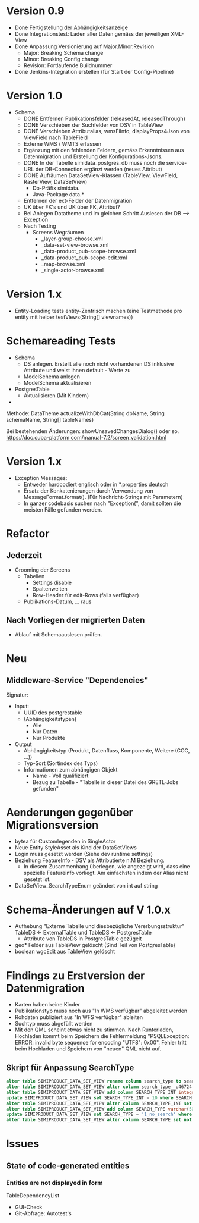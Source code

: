 # Version 0.9

* Done Fertigstellung der Abhängigkeitsanzeige
* Done Integrationstest: Laden aller Daten gemäss der jeweiligen XML-View
* Done Anpassung Versionierung auf Major.Minor.Revision
  * Major: Breaking Schema change
  * Minor: Breaking Config change
  * Revision: Fortlaufende Buildnummer
* Done Jenkins-Integration erstellen (für Start der Config-Pipeline) 


# Version 1.0

* Schema
  * DONE Entfernen Publikationsfelder (releasedAt, releasedThrough)
  * DONE Verschieben der Suchfelder von DSV in TableView
  * DONE Verschieben Attributalias, wmsFiInfo, displayProps4Json von ViewField nach TableField
  * Externe WMS / WMTS erfassen
  * Ergänzung mit den fehlenden Feldern, gemäss Erkenntnissen aus Datenmigration und Erstellung der
  Konfigurations-Jsons.
  * DONE In der Tabelle simidata_postgres_db muss noch die service-URL der DB-Connection ergänzt werden (neues Attribut)
  * DONE Aufräumen DataSetView-Klassen (TableView, ViewField, RasterView, DataSetView)
    * Db-Präfix simidata. 
    * Java-Package data.*
  * Entfernen der ext-Felder der Datenmigration    
  * UK über FK's und UK über FK, Attribut?
  * Bei Anlegen Datatheme und im gleichen Schritt Auslesen der DB --> Exception
  * Nach Testing
      * Screens Wegräumen
        * _layer-group-choose.xml
        * _data-set-view-browse.xml
        * _data-product_pub-scope-browse.xml
        * _data-product_pub-scope-edit.xml
        * _map-browse.xml
        * _single-actor-browse.xml
        
        
# Version 1.x
  * Entity-Loading tests entity-Zentrisch machen (eine Testmethode pro entity mit helper testViews(String[] viewnames))
        
        
# Schemareading Tests

* Schema 
  * DS anlegen. Erstellt alle noch nicht vorhandenen DS inklusive Attribute und weist ihnen default - Werte zu
  * ModelSchema anlegen
  * ModelSchema aktualisieren
* PostgresTable
  * Aktualisieren (Mit Kindern)
* 

Methode: DataTheme actualizeWithDbCat(String dbName, String schemaName, String[] tableNames)

Bei bestehenden Änderungen: showUnsavedChangesDialog() oder so.  https://doc.cuba-platform.com/manual-7.2/screen_validation.html
   
# Version 1.x
- Exception Messages: 
  - Entweder hardcodiert englisch oder in *.properties deutsch
  - Ersatz der Konkatenierungen durch Verwendung von MessageFormat.format(). (Für Nachricht-Strings mit Parametern)
  - In ganzer codebasis suchen nach "Exception(", damit sollten die meisten Fälle gefunden werden.

# Refactor

## Jederzeit

* Grooming der Screens
  * Tabellen
    * Settings disable
    * Spaltenweiten
    * Row-Header für edit-Rows (falls verfügbar)
  * Publikations-Datum, ... raus
  
## Nach Vorliegen der migrierten Daten

* Ablauf mit Schemaauslesen prüfen.


# Neu

## Middleware-Service "Dependencies"

Signatur:
* Input:
  * UUID des postgrestable
  * (Abhängigkeitstypen)
    * Alle
    * Nur Daten
    * Nur Produkte
* Output
  * Abhängigkeitstyp (Produkt, Datenfluss, Komponente, Weitere (CCC, ...))
  * Typ-Sort (Sortindex des Typs)
  * Informationen zum abhängigen Objekt
    * Name - Voll qualifiziert
    * Bezug zu Tabelle - "Tabelle in dieser Datei des GRETL-Jobs gefunden"
    
# Aenderungen gegenüber Migrationsversion
* bytea für Customlegenden in SingleActor
* Neue Entity StyleAsset als Kind der DataSetViews
* Login muss gesetzt werden (Siehe dev runtime settings)
* Beziehung FeatureInfo - DSV als Attributierte n:M Beziehung. 
  * In diesem Zusammenhang überlegen, wie angezeigt wird, dass eine spezielle Featureinfo vorliegt.
  Am einfachsten indem der Alias nicht gesetzt ist.
* DataSetView_SearchTypeEnum geändert von int auf string

# Schema-Änderungen auf V 1.0.x
* Aufhebung "Externe Tabelle und diesbezügliche Vererbungsstruktur" TableDS <- ExternalTable und TableDS <- PostgresTable
  * Attribute von TableDS in PostgresTable gezügelt
* geo* Felder aus TableView gelöscht (Sind Teil von PostgresTable)
* boolean wgcEdit aus TableView gelöscht 

# Findings zu Erstversion der Datenmigration
* Karten haben keine Kinder
* Publikationstyp muss noch aus "In WMS verfügbar" abgeleitet werden
* Rohdaten publiziert aus "In WFS verfügbar" ableiten
* Suchtyp muss abgefüllt werden
* Mit den QML scheint etwas nicht zu stimmen. Nach Runterladen, Hochladen kommt beim Speichern die Fehlermeldung "PSQLException: ERROR: invalid byte sequence for encoding "UTF8": 0x00". Fehler tritt beim Hochladen und Speichern von "neuen" QML nicht auf.



## Skript für Anpassung SearchType

```sql
alter table SIMIPRODUCT_DATA_SET_VIEW rename column search_type to search_type__u46724 ;
alter table SIMIPRODUCT_DATA_SET_VIEW alter column search_type__u46724 drop not null ;
alter table SIMIPRODUCT_DATA_SET_VIEW add column SEARCH_TYPE_INT integer ^
update SIMIPRODUCT_DATA_SET_VIEW set SEARCH_TYPE_INT = 10 where SEARCH_TYPE_INT is null ;
alter table SIMIPRODUCT_DATA_SET_VIEW alter column SEARCH_TYPE_INT set not null ;
alter table SIMIPRODUCT_DATA_SET_VIEW add column SEARCH_TYPE varchar(50) ^
update SIMIPRODUCT_DATA_SET_VIEW set SEARCH_TYPE = '1_no_search' where SEARCH_TYPE is null ;
alter table SIMIPRODUCT_DATA_SET_VIEW alter column SEARCH_TYPE set not null ;
```

# Issues

## State of code-generated entities

### Entities are not displayed in form

TableDependencyList
* GUI-Check
* Git-Abfrage: Autotest's



    
